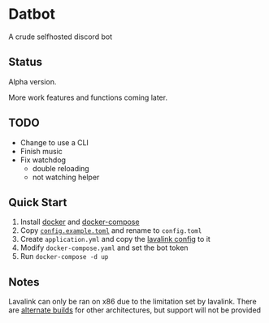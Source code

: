 # Datbot

A crude selfhosted discord bot

## Status

Alpha version.

More work features and functions coming later.

## TODO

- Change to use a CLI
- Finish music
- Fix watchdog
    - double reloading
    - not watching helper

## Quick Start

1. Install [docker](https://docs.docker.com/get-docker/) and [docker-compose](https://docs.docker.com/compose/install/)
1. Copy [`config.example.toml`](config.example.toml) and rename to `config.toml`
1. Create `application.yml` and copy the [lavalink config](https://github.com/freyacodes/Lavalink/blob/master/LavalinkServer/application.yml.example) to it
1. Modify `docker-compose.yaml` and set the bot token
1. Run `docker-compose -d up`

## Notes

Lavalink can only be ran on x86 due to the limitation set by lavalink. There are [alternate builds](https://github.com/Cog-Creators/Lavalink-Jars/releases) for other architectures, but support will not be provided
